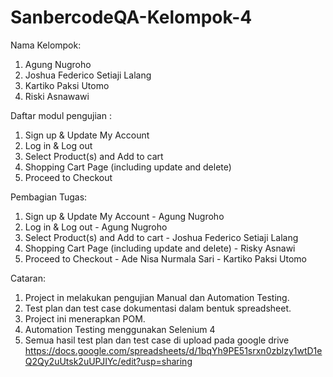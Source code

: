 # SanbercodeQA-Kelompok-4

Nama Kelompok:
1. Agung Nugroho
2. Joshua Federico Setiaji Lalang
3. Kartiko Paksi Utomo
4. Riski Asnawawi

Daftar modul pengujian :
1. Sign up & Update My Account
2. Log in & Log out
3. Select Product(s) and Add to cart
4. Shopping Cart Page (including update and delete)
5. Proceed to Checkout

Pembagian Tugas:
1. Sign up & Update My Account - Agung Nugroho
2. Log in & Log out - Agung Nugroho
3. Select Product(s) and Add to cart - Joshua Federico Setiaji Lalang
4. Shopping Cart Page (including update and delete) - Risky Asnawi
5. Proceed to Checkout - Ade Nisa Nurmala Sari - Kartiko Paksi Utomo

Cataran:
1. Project in melakukan pengujian Manual dan Automation Testing.
2. Test plan dan test case dokumentasi dalam bentuk spreadsheet.
3. Project ini menerapkan POM.
4. Automation Testing menggunakan Selenium 4
5. Semua hasil test plan dan test case di upload pada google drive https://docs.google.com/spreadsheets/d/1bqYh9PE51srxn0zblzy1wtD1eQ2Qy2uUtsk2uUPJIYc/edit?usp=sharing
